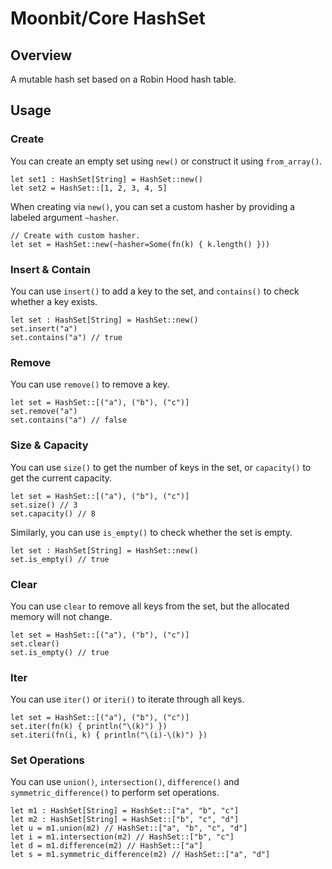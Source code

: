 # Moonbit/Core HashSet

## Overview

A mutable hash set based on a Robin Hood hash table.

## Usage

### Create

You can create an empty set using `new()` or construct it using `from_array()`.

```moonbit
let set1 : HashSet[String] = HashSet::new()
let set2 = HashSet::[1, 2, 3, 4, 5]
```

When creating via `new()`, you can set a custom hasher by providing a labeled argument `~hasher`.

```moonbit
// Create with custom hasher.
let set = HashSet::new(~hasher=Some(fn(k) { k.length() }))
```

### Insert & Contain

You can use `insert()` to add a key to the set, and `contains()` to check whether a key exists.

```moonbit
let set : HashSet[String] = HashSet::new()
set.insert("a")
set.contains("a") // true
```

### Remove

You can use `remove()` to remove a key.

```moonbit
let set = HashSet::[("a"), ("b"), ("c")]
set.remove("a")
set.contains("a") // false
```

### Size & Capacity

You can use `size()` to get the number of keys in the set, or `capacity()` to get the current capacity.

```moonbit
let set = HashSet::[("a"), ("b"), ("c")]
set.size() // 3
set.capacity() // 8
```

Similarly, you can use `is_empty()` to check whether the set is empty.

```moonbit
let set : HashSet[String] = HashSet::new()
set.is_empty() // true
```

### Clear

You can use `clear` to remove all keys from the set, but the allocated memory will not change.

```moonbit
let set = HashSet::[("a"), ("b"), ("c")]
set.clear()
set.is_empty() // true
```

### Iter

You can use `iter()` or `iteri()` to iterate through all keys.

```moonbit
let set = HashSet::[("a"), ("b"), ("c")]
set.iter(fn(k) { println("\(k)") })
set.iteri(fn(i, k) { println("\(i)-\(k)") })
```

### Set Operations

You can use `union()`, `intersection()`, `difference()` and `symmetric_difference()` to perform set operations.

```moonbit
let m1 : HashSet[String] = HashSet::["a", "b", "c"]
let m2 : HashSet[String] = HashSet::["b", "c", "d"]
let u = m1.union(m2) // HashSet::["a", "b", "c", "d"]
let i = m1.intersection(m2) // HashSet::["b", "c"]
let d = m1.difference(m2) // HashSet::["a"]
let s = m1.symmetric_difference(m2) // HashSet::["a", "d"]
```

